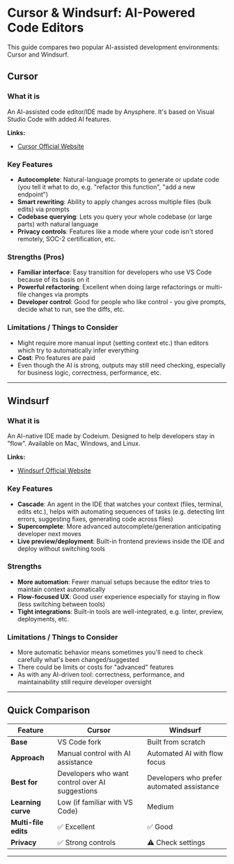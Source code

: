 # Cursor & Windsurf: AI-Powered Code Editors

This guide compares two popular AI-assisted development environments: Cursor and Windsurf.

## Cursor

### What it is

An AI-assisted code editor/IDE made by Anysphere. It's based on Visual Studio Code with added AI features.

**Links:**
- [Cursor Official Website](https://cursor.com)


### Key Features

- **Autocomplete**: Natural-language prompts to generate or update code (you tell it what to do, e.g. "refactor this function", "add a new endpoint")
- **Smart rewriting**: Ability to apply changes across multiple files (bulk edits) via prompts
- **Codebase querying**: Lets you query your whole codebase (or large parts) with natural language
- **Privacy controls**: Features like a mode where your code isn't stored remotely, SOC-2 certification, etc.

### Strengths (Pros)

- **Familiar interface**: Easy transition for developers who use VS Code because of its basis on it
- **Powerful refactoring**: Excellent when doing large refactorings or multi-file changes via prompts
- **Developer control**: Good for people who like control - you give prompts, decide what to run, see the diffs, etc.

### Limitations / Things to Consider

- Might require more manual input (setting context etc.) than editors which try to automatically infer everything
- **Cost**: Pro features are paid
- Even though the AI is strong, outputs may still need checking, especially for business logic, correctness, performance, etc.

---

## Windsurf

### What it is

An AI-native IDE made by Codeium. Designed to help developers stay in "flow". Available on Mac, Windows, and Linux.

**Links:**
- [Windsurf Official Website](https://windsurf.com)


### Key Features

- **Cascade**: An agent in the IDE that watches your context (files, terminal, edits etc.), helps with automating sequences of tasks (e.g. detecting lint errors, suggesting fixes, generating code across files)
- **Supercomplete**: More advanced autocomplete/generation anticipating developer next moves
- **Live preview/deployment**: Built-in frontend previews inside the IDE and deploy without switching tools

### Strengths

- **More automation**: Fewer manual setups because the editor tries to maintain context automatically
- **Flow-focused UX**: Good user experience especially for staying in flow (less switching between tools)
- **Tight integrations**: Built-in tools are well-integrated, e.g. linter, preview, deployments, etc.

### Limitations / Things to Consider

- More automatic behavior means sometimes you'll need to check carefully what's been changed/suggested
- There could be limits or costs for "advanced" features
- As with any AI-driven tool: correctness, performance, and maintainability still require developer oversight

---

## Quick Comparison

| Feature | Cursor | Windsurf |
|---------|--------|----------|
| **Base** | VS Code fork | Built from scratch |
| **Approach** | Manual control with AI assistance | Automated AI with flow focus |
| **Best for** | Developers who want control over AI suggestions | Developers who prefer automated assistance |
| **Learning curve** | Low (if familiar with VS Code) | Medium |
| **Multi-file edits** | ✅ Excellent | ✅ Good |
| **Privacy** | ✅ Strong controls | ⚠️ Check settings |

---
